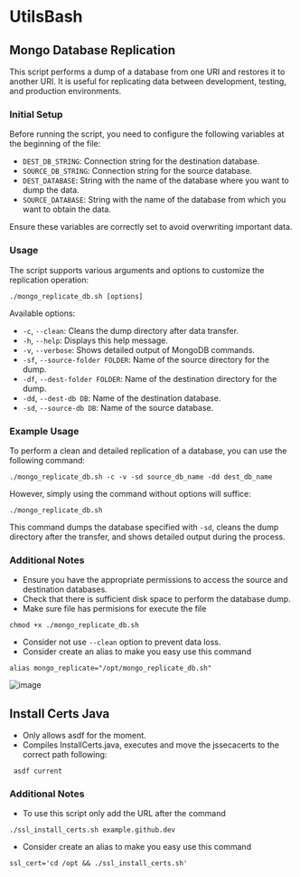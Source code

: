 # UtilsBash
## Mongo Database Replication
This script performs a dump of a database from one URI and restores it to another URI. It is useful for replicating data between development, testing, and production environments.

### Initial Setup
Before running the script, you need to configure the following variables at the beginning of the file:
- `DEST_DB_STRING`: Connection string for the destination database.
- `SOURCE_DB_STRING`: Connection string for the source database.
- `DEST_DATABASE`: String with the name of the database where you want to dump the data.
- `SOURCE_DATABASE`: String with the name of the database from which you want to obtain the data.

Ensure these variables are correctly set to avoid overwriting important data.

### Usage
The script supports various arguments and options to customize the replication operation:
```
./mongo_replicate_db.sh [options]
```

Available options:
- `-c`, `--clean`: Cleans the dump directory after data transfer.
- `-h`, `--help`: Displays this help message.
- `-v`, `--verbose`: Shows detailed output of MongoDB commands.
- `-sf`, `--source-folder FOLDER`: Name of the source directory for the dump.
- `-df`, `--dest-folder FOLDER`: Name of the destination directory for the dump.
- `-dd`, `--dest-db DB`: Name of the destination database.
- `-sd`, `--source-db DB`: Name of the source database.

### Example Usage
To perform a clean and detailed replication of a database, you can use the following command:
```
./mongo_replicate_db.sh -c -v -sd source_db_name -dd dest_db_name
```
However, simply using the command without options will suffice:
```
./mongo_replicate_db.sh
```

This command dumps the database specified with `-sd`, cleans the dump directory after the transfer, and shows detailed output during the process.

### Additional Notes
- Ensure you have the appropriate permissions to access the source and destination databases.
- Check that there is sufficient disk space to perform the database dump.
- Make sure file has permisions for execute the file
```
chmod +x ./mongo_replicate_db.sh
```
- Consider not use `--clean` option to prevent data loss.
- Consider create an alias to make you easy use this command

```
alias mongo_replicate="/opt/mongo_replicate_db.sh"
```
![image](https://imgur.com/7EdmaY8.png)

## Install Certs Java
- Only allows asdf for the moment.
- Compiles InstallCerts.java, executes and move the jssecacerts to the correct path following:

```
 asdf current
```
### Additional Notes
- To use this script only add the URL after the command

```
./ssl_install_certs.sh example.github.dev
```
- Consider create an alias to make you easy use this command

```
ssl_cert='cd /opt && ./ssl_install_certs.sh'
```
